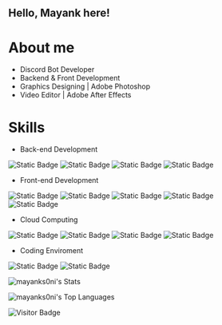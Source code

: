 ## Hello, Mayank here!

# About me
- Discord Bot Developer
- Backend & Front Development
- Graphics Designing | Adobe Photoshop
- Video Editor | Adobe After Effects

# Skills
- Back-end Development

![Static Badge](https://img.shields.io/badge/Python-green?style=for-the-badge&logo=python&logoColor=white) ![Static Badge](https://img.shields.io/badge/Node.JS-yellow?style=for-the-badge&logo=node.js&logoColor=white) ![Static Badge](https://img.shields.io/badge/C-blue?style=for-the-badge&logo=C&logoColor=white) ![Static Badge](https://img.shields.io/badge/C%2B%2B-blue?style=for-the-badge&logo=C%2B%2B&logoColor=white) 

- Front-end Development

![Static Badge](https://img.shields.io/badge/HTML5-red?style=for-the-badge&logo=HTML5&logoColor=white) ![Static Badge](https://img.shields.io/badge/CSS-blue?style=for-the-badge&logo=css&logoColor=white) ![Static Badge](https://img.shields.io/badge/Javascript-yellow?style=for-the-badge&logo=javascript&logoColor=white) ![Static Badge](https://img.shields.io/badge/React.js-blue?style=for-the-badge&logo=react&logoColor=white) ![Static Badge](https://img.shields.io/badge/Tailwind%20CSS-orchid?style=for-the-badge&logo=react&logoColor=white)

- Cloud Computing

![Static Badge](https://img.shields.io/badge/Amazon%20AWS-yellow?style=for-the-badge&logo=amazon%20web%20service&logoColor=white) ![Static Badge](https://img.shields.io/badge/Heroku-purple?style=for-the-badge&logo=heroku&logoColor=white) ![Static Badge](https://img.shields.io/badge/Glitch-violet?style=for-the-badge&logo=glitch&logoColor=white) ![Static Badge](https://img.shields.io/badge/Microsoft%20Azure-blue?style=for-the-badge&logo=azure&logoColor=white) 

- Coding Enviroment

![Static Badge](https://img.shields.io/badge/Visual%20Studio%20Code-blue?style=for-the-badge&logo=Visual%20Studio%20Code&logoColor=white) ![Static Badge](https://img.shields.io/badge/Atom-red?style=for-the-badge&logo=atom&logoColor=white) 

![mayanks0ni's Stats](https://github-readme-stats.vercel.app/api?username=mayanks0ni&theme=vue-dark&show_icons=true&hide_border=true&count_private=true)

![mayanks0ni's Top Languages](https://github-readme-stats.vercel.app/api/top-langs/?username=mayanks0ni&theme=vue-dark&show_icons=true&hide_border=true&layout=compact)

![Visitor Badge](https://visitor-badge.laobi.icu/badge?page_id=mayanks0ni.projmate)
